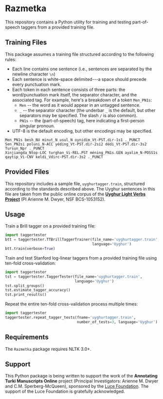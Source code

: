 # Razmetka

This repository contains a Python utility for training and testing
part-of-speech taggers from a provided training file.

## Training Files

This package assumes a training file structured according to the following
rules:

* Each line contains one sentence (i.e., sentences are separated by the
    newline character `\n`)
* Each sentence is white-space delimited---a space should precede every
    punctuation mark.
* Each token in each sentence consists of three parts: the word/punctuation
    mark itself, the separator character, and the associated tag. For example,
    here's a breakdown of a token `Men_PN1s`:
  * `Men` -- the word as it would appear in an untagged sentence.
  * `_` -- the separator character (the underbar `_` is the default, but
      other separators may be specified. The slash `/` is also common).
  * `PN1s` -- the (part-of-speech) tag, here indicating a first-person singular
      pronoun.
* UTF-8 is the default encoding, but other encodings may be specified.

```
Men_PN1s besh_NU minut_N usul_N oynidim_Vt-PST.dir-1s1 ._PUNCT
Sen_PN2si poluni_N-ACC yéding_Vt-PST.dir-2si2 dédi_Vt-PST.dir-3s2 Tursun_Npr ._PUNCT
Xinjiangda_Ntop-LOC turghan_Vi-REL.PST méning_PN1s.GEN ayalim_N-POSS1s qaytip_Vi-CNV keldi_Vdirc-PST.dir-3s2 ._PUNCT
```

## Provided Files

This repository includes a sample file, `uyghurtagger.train`, structured
according to the standards described above. The Uyghur sentences in this
file are taken from the public online corpus of the
[**Uyghur Light Verbs Project**](https://uyghur.ittc.ku.edu/uylvs.html)
(PI Arienne M. Dwyer, NSF BCS-1053152).

## Usage

Train a Brill tagger on a provided training file:

```Python
import taggertester
btt = taggertester.TTBrillTaggerTrainer(file_name='uyghurtagger.train',
                                        language='Uyghur')
btt.train(verbose=True)
```

Train and test Stanford log-linear taggers from a provided training file
using ten-fold cross-validation:

```Python
import taggertester
tst = taggertester.TaggerTester(file_name='uyghurtagger.train',
                                language='Uyghur')
tst.split_groups()
tst.estimate_tagger_accuracy()
tst.print_results()
```

Repeat the entire ten-fold cross-validation process multiple times:

```Python
import taggertester
taggertester.repeat_tagger_tests(fname='uyghurtagger.train',
                                 number_of_tests=3, language='Uyghur')
```

## Requirements

The `Razmetka` package requires NLTK 3.0+.

## Support
This Python package is being written to support the work of the **Annotating
Turki Manuscripts Online** project (Principal Investigators: Arienne M. Dwyer
and C.M. Sperberg-McQueen), sponsored by the
[Luce Foundation](http://www.hluce.org). The support of the Luce Foundation
is gratefully acknowledged.
